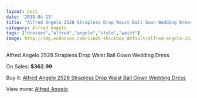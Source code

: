 ```yaml
---
layout: post
date: '2018-04-13'
title: "Alfred Angelo 2528 Strapless Drop Waist Ball Gown Wedding Dress"
category: Alfred Angelo
tags: ["dresses","alfred","angelo","style","waist"]
image: http://img.eudances.com/11605-thickbox_default/alfred-angelo-2528-strapless-drop-waist-ball-gown-wedding-dress.jpg
---
```

Alfred Angelo 2528 Strapless Drop Waist Ball Gown Wedding Dress

On Sales: **$362.99**
<a href="https://www.eudances.com/en/alfred-angelo/3673-alfred-angelo-2528-strapless-drop-waist-ball-gown-wedding-dress.html"><amp-img layout="responsive" width="600" height="600" src="//img.eudances.com/11605-thickbox_default/alfred-angelo-2528-strapless-drop-waist-ball-gown-wedding-dress.jpg" alt="Alfred Angelo 2528 Strapless Drop Waist Ball Gown Wedding Dress 0" /></a>
<a href="https://www.eudances.com/en/alfred-angelo/3673-alfred-angelo-2528-strapless-drop-waist-ball-gown-wedding-dress.html"><amp-img layout="responsive" width="600" height="600" src="//img.eudances.com/11608-thickbox_default/alfred-angelo-2528-strapless-drop-waist-ball-gown-wedding-dress.jpg" alt="Alfred Angelo 2528 Strapless Drop Waist Ball Gown Wedding Dress 1" /></a>
<a href="https://www.eudances.com/en/alfred-angelo/3673-alfred-angelo-2528-strapless-drop-waist-ball-gown-wedding-dress.html"><amp-img layout="responsive" width="600" height="600" src="//img.eudances.com/11607-thickbox_default/alfred-angelo-2528-strapless-drop-waist-ball-gown-wedding-dress.jpg" alt="Alfred Angelo 2528 Strapless Drop Waist Ball Gown Wedding Dress 2" /></a>
<a href="https://www.eudances.com/en/alfred-angelo/3673-alfred-angelo-2528-strapless-drop-waist-ball-gown-wedding-dress.html"><amp-img layout="responsive" width="600" height="600" src="//img.eudances.com/11606-thickbox_default/alfred-angelo-2528-strapless-drop-waist-ball-gown-wedding-dress.jpg" alt="Alfred Angelo 2528 Strapless Drop Waist Ball Gown Wedding Dress 3" /></a>

Buy it: [Alfred Angelo 2528 Strapless Drop Waist Ball Gown Wedding Dress](https://www.eudances.com/en/alfred-angelo/3673-alfred-angelo-2528-strapless-drop-waist-ball-gown-wedding-dress.html "Alfred Angelo 2528 Strapless Drop Waist Ball Gown Wedding Dress")

View more: [Alfred Angelo](https://www.eudances.com/en/36-alfred-angelo "Alfred Angelo")